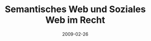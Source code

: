 ---
abstract: ''
authors:
- Gerald Fischer
- Thomas Grechenig
- Bernhard Horn
- Roman Trabitsch
- Johann Wachter
date: '2009-02-26'
featured: false
links:
- name: Publik
  url: https://publik.tuwien.ac.at/showentry.php?ID=184284&lang=2
publication: 'Vortrag: IRIS 2009, Universität Salzburg; 26.02.2009 - 28.02.2009; in:
  "Semantisches Web und Soziales Web im Recht. Tagungsband des 12. Internationalen
  Rechtsinformatik Symposions IRIS 2009", E. Schweighofer (Hrg.); Österreichische
  Computer Gesellschaft, (2009), ISBN: 978-3-85403-259-5; S. 153 - 158'
publication_types:
- '1'
publishDate: '2009-02-26'
title: Semantisches Web und Soziales Web im Recht
url_pdf: ''
---